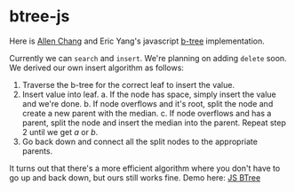 # btree-js
Here is [Allen Chang](https://allendevelops.wordpress.com) and Eric Yang's javascript [b-tree](https://en.wikipedia.org/wiki/B-tree) implementation.

Currently we can `search` and `insert`. We're planning on adding `delete` soon. We derived our own insert algorithm as follows:

1. Traverse the b-tree for the correct leaf to insert the value.
2. Insert value into leaf.
  a. If the node has space, simply insert the value and we're done.
  b. If node overflows and it's root, split the node and create a new parent with the median.
  c. If node overflows and has a parent, split the node and insert the median into the parent. Repeat step 2 until we get *a* or *b*.
3. Go back down and connect all the split nodes to the appropriate parents.

It turns out that there's a more efficient algorithm where you don't have to go up and back down, but ours still works fine. Demo here: [JS BTree](http://yangez.github.io/btree-js/)
